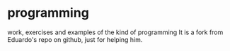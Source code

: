 programming
===========

work, exercises and examples of the kind of programming
It is a fork from Eduardo's repo on github, just for helping him.
